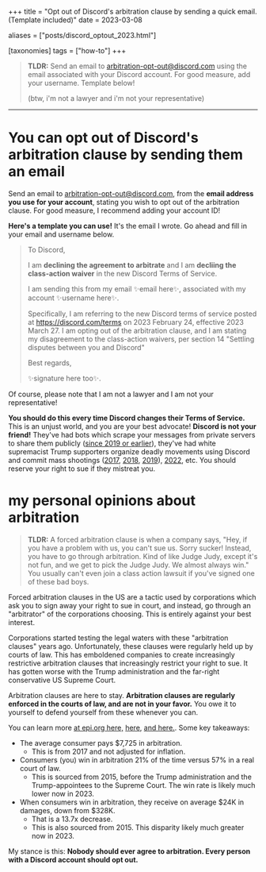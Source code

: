 +++
title = "Opt out of Discord's arbitration clause by sending a quick email. (Template included)"
date = 2023-03-08

aliases = ["posts/discord_optout_2023.html"]

[taxonomies]
tags = ["how-to"]
+++


> **TLDR:** Send an email to [arbitration-opt-out@discord.com](mailto:arbitration-opt-out@discord.com) using the email associated with your Discord account. For good measure, add your username. Template below!
> 
> (btw, i'm not a lawyer and i'm not your representative)

---

# You can opt out of Discord's arbitration clause by sending them an email

Send an email to [arbitration-opt-out@discord.com](mailto:arbitration-opt-out@discord.com), from the **email address you use for your account**, stating you wish to opt out of the arbitration clause. For good measure, I recommend adding your account ID!

**Here's a template you can use!** It's the email I wrote. Go ahead and fill in your email and username below.

> To Discord,
> 
> I am **declining the agreement to arbitrate** and I am **decliing the class-action waiver** in the new Discord Terms of Service.
> 
> I am sending this from my email ✨email here✨, associated with my account ✨username here✨.
> 
> Specifically, I am referring to the new Discord terms of service posted at https://discord.com/terms on 2023 February 24, effective 2023 March 27. I am opting out of the arbitration clause, and I am stating my disagreement to the class-action waivers, per section 14 "Settling disputes between you and Discord"
> 
> Best regards,
> 
> ✨signature here too✨.

Of course, please note that I am not a lawyer and I am not your representative!

<!-- more -->

**You should do this every time Discord changes their Terms of Service.** This is an unjust world, and you are your best advocate! **Discord is not your friend!** They've had bots which scrape your messages from private servers to share them publicly ([since 2019 or earlier](https://gist.github.com/resynth1943/0185f55207dc4d84be99c8d74da9221d#file-dear_discord-txt)), they've had white supremacist Trump supporters organize deadly movements using Discord and commit mass shootings ([2017](https://www.nytimes.com/2017/08/15/technology/discord-chat-app-alt-right.html), [2018](https://slate.com/technology/2018/10/discord-safe-space-white-supremacists.html), [2019](https://unicornriot.ninja/2019/neo-nazi-hipsters-identity-evropa-exposed-in-discord-chat-leak/)), [2022](https://unicornriot.ninja/2022/highland-park-shooter-decried-commies-in-discord-chat/), etc. You should reserve your right to sue if they mistreat you.


# my personal opinions about arbitration

> **TLDR:** A forced arbitration clause is when a company says, "Hey, if you have a problem with us, you can't sue us. Sorry sucker! Instead, you have to go through arbitration. Kind of like Judge Judy, except it's not fun, and we get to pick the Judge Judy. We almost always win." You usually can't even join a class action lawsuit if you've signed one of these bad boys.

Forced arbitration clauses in the US are a tactic used by corporations which ask you to sign away your right to sue in court, and instead, go through an "arbitrator" of the corporations choosing. This is entirely against your best interest.

Corporations started testing the legal waters with these "arbitration clauses" years ago. Unfortunately, these clauses were regularly held up by courts of law. This has emboldened companies to create increasingly restrictive arbitration clauses that increasingly restrict your right to sue. It has gotten worse with the Trump administration and the far-right conservative US Supreme Court.

Arbitration clauses are here to stay. **Arbitration clauses are regularly enforced in the courts of law, and are not in your favor.** You owe it to yourself to defend yourself from these whenever you can.

You can learn more [at epi.org here,](https://www.epi.org/research/forced-arbitration/) [here,](https://www.epi.org/publication/the-arbitration-epidemic/) [and here.](https://www.epi.org/publication/correcting-the-record-consumers-fare-better-under-class-actions-than-arbitration/). Some key takeaways:

 - The average consumer pays $7,725 in arbitration.
	 - This is from 2017 and not adjusted for inflation.
 - Consumers (you) win in arbitration 21% of the time versus 57% in a real court of law.
	 - This is sourced from 2015, before the Trump administration and the Trump-appointees to the Supreme Court. The win rate is likely much lower now in 2023.
 - When consumers win in arbitration, they receive on average $24K in damages, down from $328K.
	 - That is a 13.7x decrease.
	 - This is also sourced from 2015. This disparity likely much greater now in 2023.

My stance is this: **Nobody should ever agree to arbitration. Every person with a Discord account should opt out.**